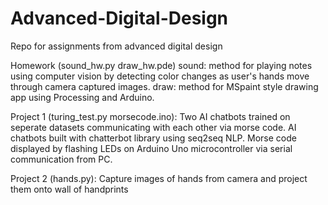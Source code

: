 # Advanced-Digital-Design

Repo for assignments from advanced digital design

Homework (sound_hw.py draw_hw.pde)
sound: method for playing notes using computer vision by detecting color changes as user's hands move through camera captured images.
draw: method for MSpaint style drawing app using Processing and Arduino.

Project 1 (turing_test.py morsecode.ino):
Two AI chatbots trained on seperate datasets communicating with each other via morse code.
AI chatbots built with chatterbot library using seq2seq NLP.
Morse code displayed by flashing LEDs on Arduino Uno microcontroller via serial communication from PC.

Project 2 (hands.py):
Capture images of hands from camera and project them onto wall of handprints
